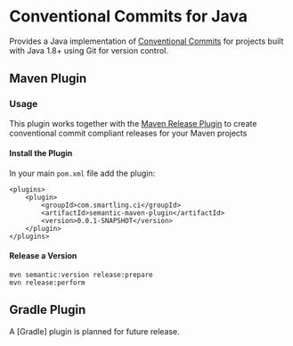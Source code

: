 # Conventional Commits for Java

Provides a Java implementation of [Conventional Commits] for projects built
with Java 1.8+ using Git for version control.

## Maven Plugin

### Usage

This plugin works together with the [Maven Release Plugin] to create 
conventional commit compliant releases for your Maven projects

#### Install the Plugin
 
In your main `pom.xml` file add the plugin:

    <plugins>
        <plugin>
            <groupId>com.smartling.ci</groupId>
            <artifactId>semantic-maven-plugin</artifactId>
            <version>0.0.1-SNAPSHOT</version>
        </plugin>
    </plugins>

#### Release a Version

    mvn semantic:version release:prepare
    mvn release:perform

## Gradle Plugin

A [Gradle] plugin is planned for future release.











[Conventional Commits]: https://www.conventionalcommits.org/en/v1.0.0/
[Maven Release Plugin]: https://maven.apache.org/maven-release/maven-release-plugin/
